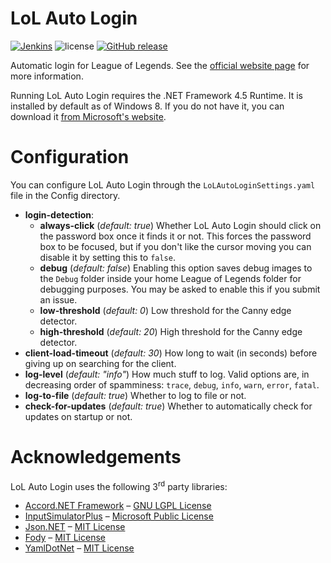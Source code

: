 # LoL Auto Login

[![Jenkins](https://img.shields.io/jenkins/s/https/ci.gnyra.com/job/LoL-Auto-Login/job/develop.svg?style=flat-square)](https://ci.gnyra.com/blue/organizations/jenkins/LoL-Auto-Login) ![license](https://img.shields.io/github/license/nicoco007/lol-auto-login.svg?style=flat-square) [![GitHub release](https://img.shields.io/github/release/nicoco007/LoL-Auto-Login.svg?style=flat-square)](https://github.com/nicoco007/LoL-Auto-Login/releases/latest)

Automatic login for League of Legends. See the [official website page](https://www.nicoco007.com/other-stuff/lol-auto-login/) for more information.

Running LoL Auto Login requires the .NET Framework 4.5 Runtime. It is installed by default as of Windows 8. If you do not have it, you can download it [from Microsoft's website](https://www.microsoft.com/net/download/dotnet-framework-runtime/net452).

# Configuration
You can configure LoL Auto Login through the `LoLAutoLoginSettings.yaml` file in the Config directory.

* **login-detection**:
  * **always-click** (*default: true*) Whether LoL Auto Login should click on the password box once it finds it or not. This forces the password box to be focused, but if you don't like the cursor moving you can disable it by setting this to `false`.
  * **debug** (*default: false*) Enabling this option saves debug images to the `Debug` folder inside your home League of Legends folder for debugging purposes. You may be asked to enable this if you submit an issue.
  * **low-threshold** (*default: 0*) Low threshold for the Canny edge detector.
  * **high-threshold** (*default: 20*) High threshold for the Canny edge detector.
* **client-load-timeout** (*default: 30*) How long to wait (in seconds) before giving up on searching for the client.
* **log-level** (*default: "info"*) How much stuff to log. Valid options are, in decreasing order of spamminess: `trace`, `debug`, `info`, `warn`, `error`, `fatal`.
* **log-to-file** (*default: true*) Whether to log to file or not.
* **check-for-updates** (*default: true*) Whether to automatically check for updates on startup or not.

# Acknowledgements
LoL Auto Login uses the following 3<sup>rd</sup> party libraries:
* [Accord.NET Framework](http://accord-framework.net/) &ndash; [GNU LGPL License](https://github.com/accord-net/framework/blob/development/LICENSE)
* [InputSimulatorPlus](https://github.com/TChatzigiannakis/InputSimulatorPlus) &ndash; [Microsoft Public License](https://github.com/TChatzigiannakis/InputSimulatorPlus/blob/master/LICENSE.md)
* [Json.NET](https://github.com/JamesNK/Newtonsoft.Json) &ndash; [MIT License](https://github.com/JamesNK/Newtonsoft.Json/blob/master/LICENSE.md)
* [Fody](https://github.com/Fody/Fody) &ndash; [MIT License](https://github.com/Fody/Fody/blob/master/License.txt)
* [YamlDotNet](https://github.com/aaubry/YamlDotNet) &ndash; [MIT License](https://github.com/aaubry/YamlDotNet/blob/master/LICENSE)
